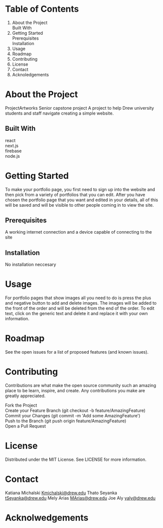 # Table of Contents

1. About the Project \
   Built With  
2. Getting Started\
   Prerequisites\
   Installation
3. Usage
4. Roadmap
5. Contributing
6. License
7. Contact
8. Acknoledgements


# About the Project
ProjectArtworks
Senior capstone project
A project to help Drew university students and staff navigate creating a simple website.

## Built With
react\
next.js\
firebase\
node.js


# Getting Started
To make your portfolio page, you first need to sign up into the website and then pick from a variety of portfolios that you can edit. After you have chosen the portfolio page that you want and edited in your details, all of this will be saved and will be visible to other people coming in to view the site.

## Prerequisites
A working internet connection and a device capable of connecting to the site

## Installation
No installation neccesary 

# Usage
For portfolio pages that show images all you need to do is press the plus and negative button to add and delete images. The images will be added to the front of the order and will be deleted from the end of the order. To edit text, click on the generic text and delete it and replace it with your own information.
# Roadmap

See the open issues for a list of proposed features (and known issues).

# Contributing

Contributions are what make the open source community such an amazing place to be learn, inspire, and create. Any contributions you make are greatly appreciated.

Fork the Project\
Create your Feature Branch (git checkout -b feature/AmazingFeature)\
Commit your Changes (git commit -m 'Add some AmazingFeature')\
Push to the Branch (git push origin feature/AmazingFeature)\
Open a Pull Request

# License
Distributed under the MIT License. See LICENSE for more information.

# Contact

Katiana Michalski Kmichalski@drew.edu
Thato Seyanka tSeyanka@drew.edu
Mely Arias MArias@drew.edu
Joe Aly yaly@drew.edu

# Acknolwedgements


